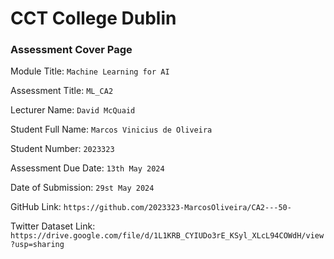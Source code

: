 # CCT College Dublin

### Assessment Cover Page


Module Title: `Machine Learning for AI`

Assessment Title: `ML_CA2`

Lecturer Name: `David McQuaid`

Student Full Name: `Marcos Vinicius de Oliveira`

Student Number: `2023323`

Assessment Due Date: `13th May 2024`

Date of Submission: `29st May 2024`

GitHub Link: `https://github.com/2023323-MarcosOliveira/CA2---50-`

Twitter Dataset Link: `https://drive.google.com/file/d/1L1KRB_CYIUDo3rE_KSyl_XLcL94COWdH/view?usp=sharing`


